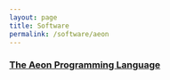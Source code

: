 ```yaml
---
layout: page
title: Software
permalink: /software/aeon
---
```


### [The Aeon Programming Language](pcanelas.com/software/aeon) 
